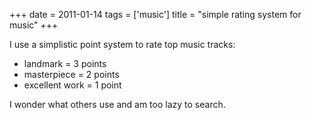 +++
date = 2011-01-14
tags = ['music']
title = "simple rating system for music"
+++

I use a simplistic point system to rate top music tracks:

-   landmark = 3 points
-   masterpiece = 2 points
-   excellent work = 1 point

I wonder what others use and am too lazy to search.
